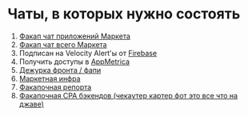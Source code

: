 # Чаты, в которых нужно состоять

1. [Факап чат приложений Маркета](https://h.yandex-team.ru/?https%3A%2F%2Ft.me%2Fjoinchat%2FChXJS0EO3uLritQ3WHoS4w)
2. [Факап чат всего Маркета](https://t.me/joinchat/q6u85wT9NtZlYmNi)
3. Подписан на Velocity Alert'ы от [Firebase](https://console.firebase.google.com/u/1/subscriptions/overview)
4. Получить доступы в [AppMetrica](https://wiki.yandex-team.ru/taxi/mobile/ios/poluchenie-dostupa-v-appmetrica/)
5. [Дежурка фронта / фапи](https://t.me/joinchat/BNcTYEBNnV9wg3PI-55eIQ)
6. [Маркетная инфра](https://t.me/joinchat/P3rKDryk6MnVqFmo)
7. [Факапочная репорта](https://t.me/joinchat/BPRBpktgmbEKCVsQxWfF_g)
8. [Факапочная CPA бэкендов (чекаутер картер фот это все что на джаве)](https://t.me/joinchat/QGOkuYW0lBXn5tbp)
